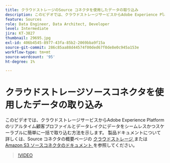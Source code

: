 ```yaml
---
title: クラウドストレージのSource コネクタを使用したデータの取り込み
description: このビデオでは、クラウドストレージサービスからAdobe Experience Platformのリアルタイム顧客プロファイルとデータレイクにデータをシームレスかつスケーラブルに簡単に一括で取り込む方法を示します。
feature: Sources
role: Data Engineer, Data Architect, Developer
level: Intermediate
jira: KT-3827
thumbnail: 29695.jpg
exl-id: 406b4545-8977-43fa-85b2-2069bba9f15a
source-git-commit: 286c85aa88d44574f00ded67f0de8e0c945a153e
workflow-type: tm+mt
source-wordcount: '95'
ht-degree: 1%

---
```


# クラウドストレージソースコネクタを使用したデータの取り込み

このビデオでは、クラウドストレージサービスからAdobe Experience Platformのリアルタイム顧客プロファイルとデータレイクにデータをシームレスかつスケーラブルに簡単に一括で取り込む方法を示します。 製品ドキュメントについて詳しくは、Source コネクタの概要ページの [ クラウドストレージ ](https://experienceleague.adobe.com/docs/experience-platform/sources/home.html?lang=ja#cloud-storage) または [Amazon S3 ソースコネクタのドキュメント ](https://experienceleague.adobe.com/docs/experience-platform/sources/ui-tutorials/create/cloud-storage/s3.html?lang=ja) を参照してください。

>[!VIDEO](https://video.tv.adobe.com/v/29695?learn=on&enablevpops)
